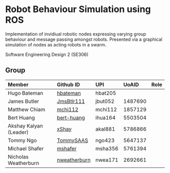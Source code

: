 # Robot Behaviour Simulation using ROS 

Implementation of invidiual robotic nodes expressing varying group behaviour and message passing amongst robots. Presented via a graphical simulation of nodes as acting robots in a swarm.

Software Engineering Design 2 (SE306)

## Group

| Member                 | Github ID                                      | UPI     | UoAID  | Role |
|:-----------------------|:-----------------------------------------------|:--------|:-------|:--|
| Hugo Bateman           | [hbateman](http://github.com/hbateman)         | hbat205 |        ||
| James Butler           | [JmsBtlr111](http://github.com/JmsBtlr111)     | jbut052 | 1487690||
| Matthew Chiam          | [mchi112](http://github.com/mchi112)           | mchi112 | 1857129||
| Bert Huang             | [bert-huang](http://github.com/bert-huang)     | ihua164 | 5503504||
| Akshay Kalyan (Leader) | [xShay](http://github.com/xShay)               | akal881 | 5786866||
| Tommy Ngo              | [TommySAAS](http://github.com/TommySAAS)       | ngo423  | 5647137||
| Michael Shafer         | [mshafer](http://github.com/mshafer)           | msha356 | 5761394||
| Nicholas Weatherburn   | [nweatherburn](http://github.com/nweatherburn) | nwea171 | 2692661||
